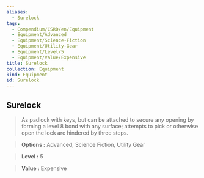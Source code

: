 ```yaml
---
aliases:
  - Surelock
tags:
  - Compendium/CSRD/en/Equipment
  - Equipment/Advanced
  - Equipment/Science-Fiction
  - Equipment/Utility-Gear
  - Equipment/Level/5
  - Equipment/Value/Expensive
title: Surelock
collection: Equipment
kind: Equipment
id: Surelock
---
```

## Surelock    
    
>As padlock with keys, but can be attached to secure any opening by forming a level 8 bond with any surface; attempts to pick or otherwise open the lock are hindered by three steps.    
> **Options :** Advanced, Science Fiction, Utility Gear    
> **Level :** 5    
> **Value :** Expensive
